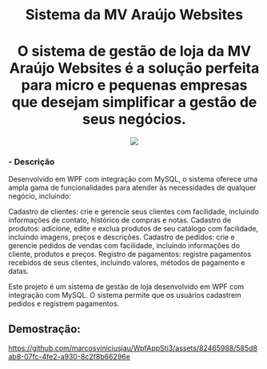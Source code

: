 <div align="center">

# Sistema da MV Araújo Websites
# O sistema de gestão de loja da MV Araújo Websites é a solução perfeita para micro e pequenas empresas que desejam simplificar a gestão de seus negócios.
  <Img src="https://github.com/marcosviniciusjau/WpfAppSti3/assets/82465988/a22b66e5-343c-475c-9d5d-adbcb65c80ee"/>
</div>

### - Descrição

Desenvolvido em WPF com integração com MySQL, o sistema oferece uma ampla gama de funcionalidades para atender às necessidades de qualquer negócio, incluindo:

Cadastro de clientes: crie e gerencie seus clientes com facilidade, incluindo informações de contato, histórico de compras e notas.
Cadastro de produtos: adicione, edite e exclua produtos de seu catálogo com facilidade, incluindo imagens, preços e descrições.
Cadastro de pedidos: crie e gerencie pedidos de vendas com facilidade, incluindo informações do cliente, produtos e preços.
Registro de pagamentos: registre pagamentos recebidos de seus clientes, incluindo valores, métodos de pagamento e datas.

Este projeto é um sistema de gestão de loja desenvolvido em WPF com integração com MySQL. O sistema permite que os usuários cadastrem pedidos e  registrem pagamentos.

## Demostração:

https://github.com/marcosviniciusjau/WpfAppSti3/assets/82465988/585d8ab8-07fc-4fe2-a930-8c2f8b66296e

